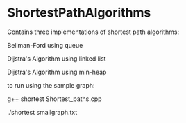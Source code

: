 # ShortestPathAlgorithms

Contains three implementations of shortest path algorithms:

Bellman-Ford using queue

Dijstra's Algorithm using linked list

Dijstra's Algorithm using min-heap

to run using the sample graph:

g++ shortest Shortest_paths.cpp

./shortest smallgraph.txt

